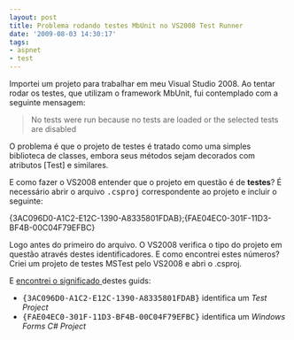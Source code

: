 ```yaml
---
layout: post
title: Problema rodando testes MbUnit no VS2008 Test Runner
date: '2009-08-03 14:30:17'
tags:
- aspnet
- test
---
```



Importei um projeto para trabalhar em meu Visual Studio 2008. Ao tentar rodar os testes, que utilizam o framework MbUnit, fui contemplado com a seguinte mensagem:

> No tests were run because no tests are loaded or the selected tests are disabled

O problema é que o projeto de testes é tratado como uma simples biblioteca de classes, embora seus métodos sejam decorados com atributos [Test] e similares.

E como fazer o VS2008 entender que o projeto em questão é de **testes**? É necessário abrir o arquivo <tt>.csproj</tt> correspondente ao projeto e incluir o seguinte:

<projecttypeguids> {3AC096D0-A1C2-E12C-1390-A8335801FDAB};{FAE04EC0-301F-11D3-BF4B-00C04F79EFBC} </projecttypeguids>

Logo antes do primeiro <tt></tt> do arquivo. O VS2008 verifica o tipo do projeto em questão através destes identificadores. E como encontrei estes números? Criei um projeto de testes MSTest pelo VS2008 e abri o .csproj.

E [encontrei o significado ](http://alexduggleby.com/2008/02/19/turning-a-class-library-project-into-a-mstest-project-or-using-mbunit-mstest-and-other-frameworks-in-one-project/#comment-1252) destes guids:

- <tt>{3AC096D0-A1C2-E12C-1390-A8335801FDAB}</tt> identifica um *Test Project*
- <tt>{FAE04EC0-301F-11D3-BF4B-00C04F79EFBC}</tt> identifica um *Windows Forms C# Project*


